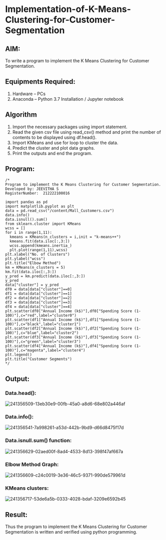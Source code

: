 # Implementation-of-K-Means-Clustering-for-Customer-Segmentation

## AIM:
To write a program to implement the K Means Clustering for Customer Segmentation.

## Equipments Required:
1. Hardware – PCs
2. Anaconda – Python 3.7 Installation / Jupyter notebook

## Algorithm
1. Import the necessary packages using import statement.
2. Read the given csv file using read_csv() method and print the number of contents to be displayed using df.head().
3. Import KMeans and use for loop to cluster the data.
4. Predict the cluster and plot data graphs.
5. Print the outputs and end the program.

## Program:
```
/*
Program to implement the K Means Clustering for Customer Segmentation.
Developed by: JEEVITHA S
RegisterNumber:  212222100016

import pandas as pd
import matplotlib.pyplot as plt
data = pd.read_csv("/content/Mall_Customers.csv")
data.info()
data.isnull().sum()
from sklearn.cluster import KMeans
wcss = []
for i in range(1,11):
  kmeans = KMeans(n_clusters = i,init = "k-means++")
  kmeans.fit(data.iloc[:,3:])
  wcss.append(kmeans.inertia_)
  plt.plot(range(1,11),wcss)
plt.xlabel("No. of Clusters")
plt.ylabel("wcss")
plt.title("Elbow Method")
km = KMeans(n_clusters = 5)
km.fit(data.iloc[:,3:])
y_pred = km.predict(data.iloc[:,3:])
y_pred
data["cluster"] = y_pred
df0 = data[data["cluster"]==0]
df1 = data[data["cluster"]==1]
df2 = data[data["cluster"]==2]
df3 = data[data["cluster"]==3]
df4 = data[data["cluster"]==4]
plt.scatter(df0["Annual Income (k$)"],df0["Spending Score (1-100)"],c="red",label="cluster0")
plt.scatter(df1["Annual Income (k$)"],df1["Spending Score (1-100)"],c="black",label="cluster1")
plt.scatter(df2["Annual Income (k$)"],df2["Spending Score (1-100)"],c="blue",label="cluster2")
plt.scatter(df3["Annual Income (k$)"],df3["Spending Score (1-100)"],c="green",label="cluster3")
plt.scatter(df4["Annual Income (k$)"],df4["Spending Score (1-100)"],c="magenta",label="cluster4")
plt.legend()
plt.title("Customer Segments")
*/
```

## Output:
### Data.head():
![241356509-13eb30e9-00fb-45a0-a8d6-68e802a446af](https://github.com/Jeevithha/Implementation-of-K-Means-Clustering-for-Customer-Segmentation/assets/123623197/23c1e07b-94a8-4200-93d0-106d3e3f7bab)
### Data.info():
![241356541-7a998261-a53d-442b-9bd9-d66d8475f17d](https://github.com/Jeevithha/Implementation-of-K-Means-Clustering-for-Customer-Segmentation/assets/123623197/7a2a9621-b082-4b14-a22f-3231a97eca4f)
### Data.isnull.sum() function:
![241356629-02aed00f-8ad4-4533-8d13-398f47af667a](https://github.com/Jeevithha/Implementation-of-K-Means-Clustering-for-Customer-Segmentation/assets/123623197/5938d268-8009-4891-af7c-f6d045f55c02)
### Elbow Method Graph:
![241356609-c24c0019-3e36-46c5-9371-990de579961d](https://github.com/Jeevithha/Implementation-of-K-Means-Clustering-for-Customer-Segmentation/assets/123623197/c5bef1bf-2afd-47f7-9cae-b0069f455705)
### KMeans clusters:
![241356717-53de6a5b-0333-4028-bdaf-3209e6592b45](https://github.com/Jeevithha/Implementation-of-K-Means-Clustering-for-Customer-Segmentation/assets/123623197/c0d7d320-74a3-4a3b-9784-336cff470b46)

## Result:
Thus the program to implement the K Means Clustering for Customer Segmentation is written and verified using python programming.
